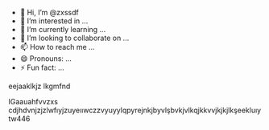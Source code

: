 - 👋 Hi, I’m @zxssdf
- 👀 I’m interested in ...
- 🌱 I’m currently learning ...
- 💞️ I’m looking to collaborate on ...
- 📫 How to reach me ...
- 😄 Pronouns: ...
- ⚡ Fun fact: ...

<!---
zxssdf/zxssdf is a ✨ special ✨ repository because its `README.md` (this file) appears on your GitHub profile.
You can click the Preview link to take a look at your changes.
---> eejaaklkjz lkgmfnd
IGaauahfvvzxs cdjhdvnjzjzlwfıyjzuyeııwczzvyuyylqpyrejnkjbyvlşbvkjvlkqjkkvvjkjkjlkşeekluıytw446
